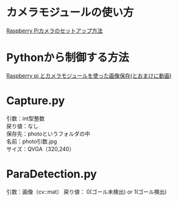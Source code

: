 # カメラモジュールの使い方
[Raspberry Piカメラのセットアップ方法](https://www.rs-online.com/designspark/raspberry-pi-camera)

# Pythonから制御する方法

[Raspberry pi とカメラモジュールを使った画像保存(とおまけに動画)](https://qiita.com/Ponjiro/items/ab3700394faab7422bb3)

# Capture.py
引数：int型整数  
戻り値：なし  
保存先：photoというフォルダの中  
名前：photo引数.jpg  
サイズ：QVGA（320,240） 
# ParaDetection.py
引数：画像（cv::mat） 
戻り値：  0(ゴール未検出) or 1(ゴール検出)
